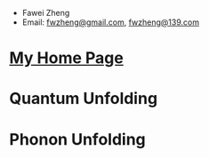 * Fawei Zheng
* Email: fwzheng@gmail.com,  fwzheng@139.com

# [My Home Page](https://fwzheng.github.io)
# Quantum Unfolding
# Phonon Unfolding
